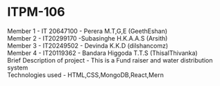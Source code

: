 # ITPM-106
Member 1 - IT 20647100 - Perera M.T,G,E (GeethEshan)                                                                                                                      
Member 2 - IT20299170 -Subasinghe H.K.A.A.S (Arsith)                                                                                                                       
Member 3 - IT20249502 - Devinda K.K.D (dilshancomz)                                                                                                                       
Member 4 - IT20119362 - Bandara Higgoda T.T.S (ThisalThivanka)                                                                                                            
Brief Description of project - This is a Fund raiser and water distribution system                                                                                        
Technologies used - HTML,CSS,MongoDB,React,Mern   
